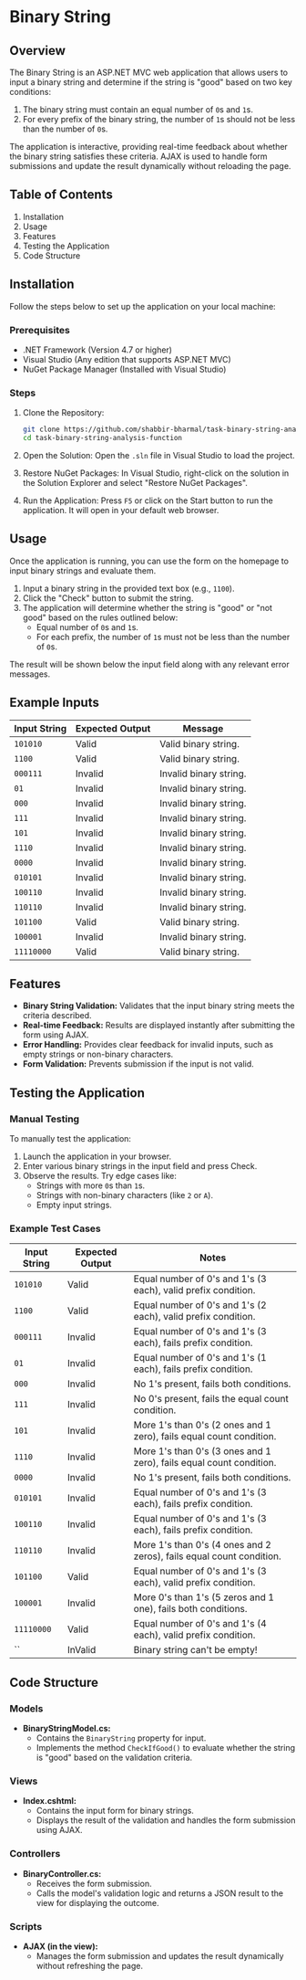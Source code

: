 # Binary String

## Overview

The Binary String is an ASP.NET MVC web application that allows users to input a binary string and determine if the string is "good" based on two key conditions:
1. The binary string must contain an equal number of `0`s and `1`s.
2. For every prefix of the binary string, the number of `1`s should not be less than the number of `0`s.

The application is interactive, providing real-time feedback about whether the binary string satisfies these criteria. AJAX is used to handle form submissions and update the result dynamically without reloading the page.

## Table of Contents
1. Installation
2. Usage
3. Features
4. Testing the Application
5. Code Structure

## Installation

Follow the steps below to set up the application on your local machine:

### Prerequisites
- .NET Framework (Version 4.7 or higher)
- Visual Studio (Any edition that supports ASP.NET MVC)
- NuGet Package Manager (Installed with Visual Studio)

### Steps

1. Clone the Repository:
   ```bash
   git clone https://github.com/shabbir-bharmal/task-binary-string-analysis-function.git
   cd task-binary-string-analysis-function
   ```

2. Open the Solution:
   Open the `.sln` file in Visual Studio to load the project.

3. Restore NuGet Packages:
   In Visual Studio, right-click on the solution in the Solution Explorer and select "Restore NuGet Packages".

4. Run the Application:
   Press `F5` or click on the Start button to run the application. It will open in your default web browser.

## Usage

Once the application is running, you can use the form on the homepage to input binary strings and evaluate them.

1. Input a binary string in the provided text box (e.g., `1100`).
2. Click the "Check" button to submit the string.
3. The application will determine whether the string is "good" or "not good" based on the rules outlined below:
   - Equal number of `0`s and `1`s.
   - For each prefix, the number of `1`s must not be less than the number of `0`s.

The result will be shown below the input field along with any relevant error messages.

## Example Inputs

| Input String | Expected Output | Message                       |
|--------------|-----------------|-------------------------------|
| `101010`     | Valid           | Valid binary string.          |
| `1100`       | Valid           | Valid binary string.          |
| `000111`     | Invalid         | Invalid binary string.        |
| `01`         | Invalid         | Invalid binary string.        |
| `000`        | Invalid         | Invalid binary string.        |
| `111`        | Invalid         | Invalid binary string.        |
| `101`        | Invalid         | Invalid binary string.        |
| `1110`       | Invalid         | Invalid binary string.        |
| `0000`       | Invalid         | Invalid binary string.        |
| `010101`     | Invalid         | Invalid binary string.        |
| `100110`     | Invalid         | Invalid binary string.        |
| `110110`     | Invalid         | Invalid binary string.        |
| `101100`     | Valid           | Valid binary string.          |
| `100001`     | Invalid         | Invalid binary string.        |
| `11110000`   | Valid           | Valid binary string.          |

## Features

- **Binary String Validation:** Validates that the input binary string meets the criteria described.
- **Real-time Feedback:** Results are displayed instantly after submitting the form using AJAX.
- **Error Handling:** Provides clear feedback for invalid inputs, such as empty strings or non-binary characters.
- **Form Validation:** Prevents submission if the input is not valid.

## Testing the Application

### Manual Testing

To manually test the application:

1. Launch the application in your browser.
2. Enter various binary strings in the input field and press Check.
3. Observe the results. Try edge cases like:
   - Strings with more `0`s than `1`s.
   - Strings with non-binary characters (like `2` or `A`).
   - Empty input strings.

### Example Test Cases

| Input String | Expected Output | Notes                                                               |
|--------------|-----------------|---------------------------------------------------------------------|
| `101010`     | Valid           | Equal number of 0's and 1's (3 each), valid prefix condition.       |
| `1100`       | Valid           | Equal number of 0's and 1's (2 each), valid prefix condition.       |
| `000111`     | Invalid         | Equal number of 0's and 1's (3 each), fails prefix condition.       |
| `01`         | Invalid         | Equal number of 0's and 1's (1 each), fails prefix condition.       |
| `000`        | Invalid         | No 1's present, fails both conditions.                              |
| `111`        | Invalid         | No 0's present, fails the equal count condition.                    |
| `101`        | Invalid         | More 1's than 0's (2 ones and 1 zero), fails equal count condition. |
| `1110`       | Invalid         | More 1's than 0's (3 ones and 1 zero), fails equal count condition. |
| `0000`       | Invalid         | No 1's present, fails both conditions.                              |
| `010101`     | Invalid         | Equal number of 0's and 1's (3 each), fails prefix condition.       |
| `100110`     | Invalid         | Equal number of 0's and 1's (3 each), fails prefix condition.       |
| `110110`     | Invalid         | More 1's than 0's (4 ones and 2 zeros), fails equal count condition.|
| `101100`     | Valid           | Equal number of 0's and 1's (3 each), valid prefix condition.       |
| `100001`     | Invalid         | More 0's than 1's (5 zeros and 1 one), fails both conditions.       |
| `11110000`   | Valid           | Equal number of 0's and 1's (4 each), valid prefix condition.       |
| ``           | InValid         | Binary string can't be empty!                                       |

## Code Structure

### Models

- **BinaryStringModel.cs:**
   - Contains the `BinaryString` property for input.
   - Implements the method `CheckIfGood()` to evaluate whether the string is "good" based on the validation criteria.

### Views

- **Index.cshtml:**
   - Contains the input form for binary strings.
   - Displays the result of the validation and handles the form submission using AJAX.

### Controllers

- **BinaryController.cs:**
   - Receives the form submission.
   - Calls the model's validation logic and returns a JSON result to the view for displaying the outcome.

### Scripts

- **AJAX (in the view):**
   - Manages the form submission and updates the result dynamically without refreshing the page.
